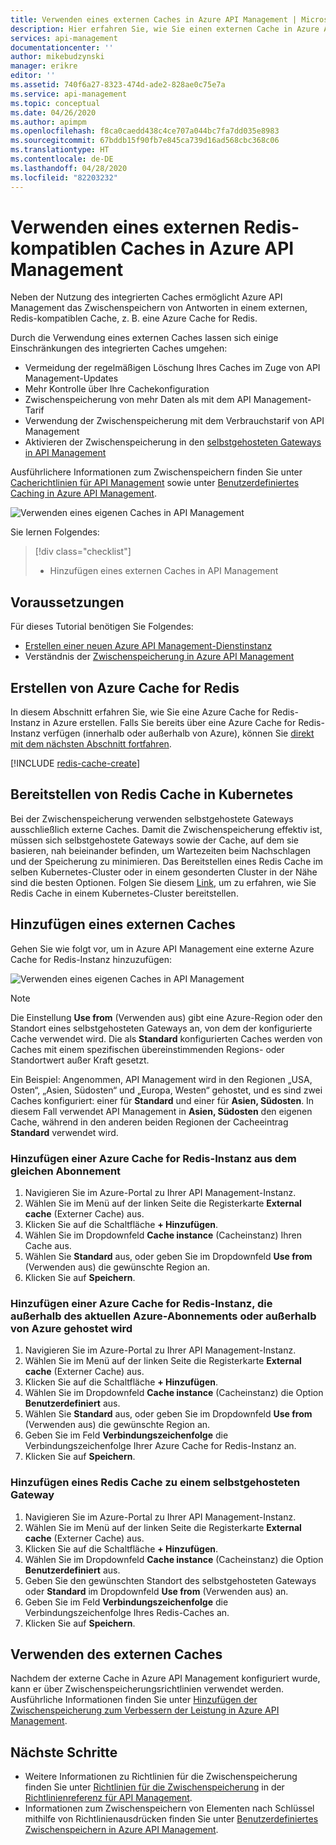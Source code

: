 ```yaml
---
title: Verwenden eines externen Caches in Azure API Management | Microsoft-Dokumentation
description: Hier erfahren Sie, wie Sie einen externen Cache in Azure API Management konfigurieren und verwenden.
services: api-management
documentationcenter: ''
author: mikebudzynski
manager: erikre
editor: ''
ms.assetid: 740f6a27-8323-474d-ade2-828ae0c75e7a
ms.service: api-management
ms.topic: conceptual
ms.date: 04/26/2020
ms.author: apimpm
ms.openlocfilehash: f8ca0caedd438c4ce707a044bc7fa7dd035e8983
ms.sourcegitcommit: 67bddb15f90fb7e845ca739d16ad568cbc368c06
ms.translationtype: HT
ms.contentlocale: de-DE
ms.lasthandoff: 04/28/2020
ms.locfileid: "82203232"
---
```

# <a name="use-an-external-redis-compatible-cache-in-azure-api-management"></a>Verwenden eines externen Redis-kompatiblen Caches in Azure API Management

Neben der Nutzung des integrierten Caches ermöglicht Azure API Management das Zwischenspeichern von Antworten in einem externen, Redis-kompatiblen Cache, z. B. eine Azure Cache for Redis.

Durch die Verwendung eines externen Caches lassen sich einige Einschränkungen des integrierten Caches umgehen:

* Vermeidung der regelmäßigen Löschung Ihres Caches im Zuge von API Management-Updates
* Mehr Kontrolle über Ihre Cachekonfiguration
* Zwischenspeicherung von mehr Daten als mit dem API Management-Tarif
* Verwendung der Zwischenspeicherung mit dem Verbrauchstarif von API Management
* Aktivieren der Zwischenspeicherung in den [selbstgehosteten Gateways in API Management](self-hosted-gateway-overview.md)

Ausführlichere Informationen zum Zwischenspeichern finden Sie unter [Cacherichtlinien für API Management](api-management-caching-policies.md) sowie unter [Benutzerdefiniertes Caching in Azure API Management](api-management-sample-cache-by-key.md).

![Verwenden eines eigenen Caches in API Management](media/api-management-howto-cache-external/overview.png)

Sie lernen Folgendes:

> [!div class="checklist"]
> * Hinzufügen eines externen Caches in API Management

## <a name="prerequisites"></a>Voraussetzungen

Für dieses Tutorial benötigen Sie Folgendes:

+ [Erstellen einer neuen Azure API Management-Dienstinstanz](get-started-create-service-instance.md)
+ Verständnis der [Zwischenspeicherung in Azure API Management](api-management-howto-cache.md)

## <a name="create-azure-cache-for-redis"></a><a name="create-cache"> </a>Erstellen von Azure Cache for Redis

In diesem Abschnitt erfahren Sie, wie Sie eine Azure Cache for Redis-Instanz in Azure erstellen. Falls Sie bereits über eine Azure Cache for Redis-Instanz verfügen (innerhalb oder außerhalb von Azure), können Sie <a href="#add-external-cache">direkt mit dem nächsten Abschnitt fortfahren</a>.

[!INCLUDE [redis-cache-create](../../includes/redis-cache-create.md)]

## <a name="deploy-redis-cache-to-kubernetes"></a><a name="create-cache"> </a> Bereitstellen von Redis Cache in Kubernetes

Bei der Zwischenspeicherung verwenden selbstgehostete Gateways ausschließlich externe Caches. Damit die Zwischenspeicherung effektiv ist, müssen sich selbstgehostete Gateways sowie der Cache, auf dem sie basieren, nah beieinander befinden, um Wartezeiten beim Nachschlagen und der Speicherung zu minimieren. Das Bereitstellen eines Redis Cache im selben Kubernetes-Cluster oder in einem gesonderten Cluster in der Nähe sind die besten Optionen. Folgen Sie diesem [Link](https://github.com/kubernetes/examples/tree/master/guestbook), um zu erfahren, wie Sie Redis Cache in einem Kubernetes-Cluster bereitstellen.

## <a name="add-an-external-cache"></a><a name="add-external-cache"> </a>Hinzufügen eines externen Caches

Gehen Sie wie folgt vor, um in Azure API Management eine externe Azure Cache for Redis-Instanz hinzuzufügen:

![Verwenden eines eigenen Caches in API Management](media/api-management-howto-cache-external/add-external-cache.png)

> [!NOTE]
> Die Einstellung **Use from** (Verwenden aus) gibt eine Azure-Region oder den Standort eines selbstgehosteten Gateways an, von dem der konfigurierte Cache verwendet wird. Die als **Standard** konfigurierten Caches werden von Caches mit einem spezifischen übereinstimmenden Regions- oder Standortwert außer Kraft gesetzt.
>
> Ein Beispiel: Angenommen, API Management wird in den Regionen „USA, Osten“, „Asien, Südosten“ und „Europa, Westen“ gehostet, und es sind zwei Caches konfiguriert: einer für **Standard** und einer für **Asien, Südosten**. In diesem Fall verwendet API Management in **Asien, Südosten** den eigenen Cache, während in den anderen beiden Regionen der Cacheeintrag **Standard** verwendet wird.

### <a name="add-an-azure-cache-for-redis-from-the-same-subscription"></a>Hinzufügen einer Azure Cache for Redis-Instanz aus dem gleichen Abonnement

1. Navigieren Sie im Azure-Portal zu Ihrer API Management-Instanz.
2. Wählen Sie im Menü auf der linken Seite die Registerkarte **External cache** (Externer Cache) aus.
3. Klicken Sie auf die Schaltfläche **+ Hinzufügen**.
4. Wählen Sie im Dropdownfeld **Cache instance** (Cacheinstanz) Ihren Cache aus.
5. Wählen Sie **Standard** aus, oder geben Sie im Dropdownfeld **Use from** (Verwenden aus) die gewünschte Region an.
6. Klicken Sie auf **Speichern**.

### <a name="add-an-azure-cache-for-redis-hosted-outside-of-the-current-azure-subscription-or-azure-in-general"></a>Hinzufügen einer Azure Cache for Redis-Instanz, die außerhalb des aktuellen Azure-Abonnements oder außerhalb von Azure gehostet wird

1. Navigieren Sie im Azure-Portal zu Ihrer API Management-Instanz.
2. Wählen Sie im Menü auf der linken Seite die Registerkarte **External cache** (Externer Cache) aus.
3. Klicken Sie auf die Schaltfläche **+ Hinzufügen**.
4. Wählen Sie im Dropdownfeld **Cache instance** (Cacheinstanz) die Option **Benutzerdefiniert** aus.
5. Wählen Sie **Standard** aus, oder geben Sie im Dropdownfeld **Use from** (Verwenden aus) die gewünschte Region an.
6. Geben Sie im Feld **Verbindungszeichenfolge** die Verbindungszeichenfolge Ihrer Azure Cache for Redis-Instanz an.
7. Klicken Sie auf **Speichern**.

### <a name="add-a-redis-cache-to-a-self-hosted-gateway"></a>Hinzufügen eines Redis Cache zu einem selbstgehosteten Gateway

1. Navigieren Sie im Azure-Portal zu Ihrer API Management-Instanz.
2. Wählen Sie im Menü auf der linken Seite die Registerkarte **External cache** (Externer Cache) aus.
3. Klicken Sie auf die Schaltfläche **+ Hinzufügen**.
4. Wählen Sie im Dropdownfeld **Cache instance** (Cacheinstanz) die Option **Benutzerdefiniert** aus.
5. Geben Sie den gewünschten Standort des selbstgehosteten Gateways oder **Standard** im Dropdownfeld **Use from** (Verwenden aus) an.
6. Geben Sie im Feld **Verbindungszeichenfolge** die Verbindungszeichenfolge Ihres Redis-Caches an.
7. Klicken Sie auf **Speichern**.

## <a name="use-the-external-cache"></a>Verwenden des externen Caches

Nachdem der externe Cache in Azure API Management konfiguriert wurde, kann er über Zwischenspeicherungsrichtlinien verwendet werden. Ausführliche Informationen finden Sie unter [Hinzufügen der Zwischenspeicherung zum Verbessern der Leistung in Azure API Management](api-management-howto-cache.md).

## <a name="next-steps"></a><a name="next-steps"> </a>Nächste Schritte

* Weitere Informationen zu Richtlinien für die Zwischenspeicherung finden Sie unter [Richtlinien für die Zwischenspeicherung][Caching policies] in der [Richtlinienreferenz für API Management][API Management policy reference].
* Informationen zum Zwischenspeichern von Elementen nach Schlüssel mithilfe von Richtlinienausdrücken finden Sie unter [Benutzerdefiniertes Zwischenspeichern in Azure API Management](api-management-sample-cache-by-key.md).

[API Management policy reference]: https://msdn.microsoft.com/library/azure/dn894081.aspx
[Caching policies]: https://msdn.microsoft.com/library/azure/dn894086.aspx
